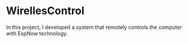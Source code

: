 # WirellesControl
In this project, I developed a system that remotely controls the computer with EspNow technology.
